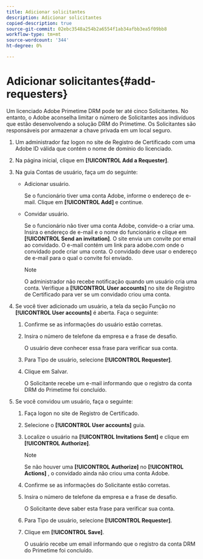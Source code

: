 ```yaml
---
title: Adicionar solicitantes
description: Adicionar solicitantes
copied-description: true
source-git-commit: 02ebc3548a254b2a6554f1ab34afbb3ea5f09bb8
workflow-type: tm+mt
source-wordcount: '344'
ht-degree: 0%

---
```


# Adicionar solicitantes{#add-requesters}

Um licenciado Adobe Primetime DRM pode ter até cinco Solicitantes. No entanto, o Adobe aconselha limitar o número de Solicitantes aos indivíduos que estão desenvolvendo a solução DRM do Primetime. Os Solicitantes são responsáveis por armazenar a chave privada em um local seguro.

1. Um administrador faz logon no site de Registro de Certificado com uma Adobe ID válida que contém o nome de domínio do licenciado.
1. Na página inicial, clique em **[!UICONTROL Add a Requester]**.
1. Na guia Contas de usuário, faça *um* do seguinte:

   * Adicionar usuário.

     Se o funcionário tiver uma conta Adobe, informe o endereço de e-mail. Clique em **[!UICONTROL Add]** e continue.
   * Convidar usuário.

     Se o funcionário não tiver uma conta Adobe, convide-o a criar uma. Insira o endereço de e-mail e o nome do funcionário e clique em **[!UICONTROL Send an invitation]**. O site envia um convite por email ao convidado. O e-mail contém um link para adobe.com onde o convidado pode criar uma conta. O convidado deve usar o endereço de e-mail para o qual o convite foi enviado.

     >[!NOTE]
     >
     >O administrador não recebe notificação quando um usuário cria uma conta. Verifique a **[!UICONTROL User accounts]** no site de Registro de Certificado para ver se um convidado criou uma conta.

1. Se você tiver adicionado um usuário, a tela da seção Função no **[!UICONTROL User accounts]** é aberta. Faça o seguinte:

   1. Confirme se as informações do usuário estão corretas.
   1. Insira o número de telefone da empresa e a frase de desafio.

      O usuário deve conhecer essa frase para verificar sua conta.
   1. Para Tipo de usuário, selecione **[!UICONTROL Requester]**.
   1. Clique em Salvar.

      O Solicitante recebe um e-mail informando que o registro da conta DRM do Primetime foi concluído.

1. Se você convidou um usuário, faça o seguinte:

   1. Faça logon no site de Registro de Certificado.
   1. Selecione o **[!UICONTROL User accounts]** guia.
   1. Localize o usuário na **[!UICONTROL Invitations Sent]** e clique em **[!UICONTROL Authorize]**.

      >[!NOTE]
      >
      >Se não houver uma **[!UICONTROL Authorize]** no **[!UICONTROL Actions]** , o convidado ainda não criou uma conta Adobe.

   1. Confirme se as informações do Solicitante estão corretas.
   1. Insira o número de telefone da empresa e a frase de desafio.

      O Solicitante deve saber esta frase para verificar sua conta.
   1. Para Tipo de usuário, selecione **[!UICONTROL Requester]**.
   1. Clique em **[!UICONTROL Save]**.

      O usuário recebe um email informando que o registro da conta DRM do Primetime foi concluído.
